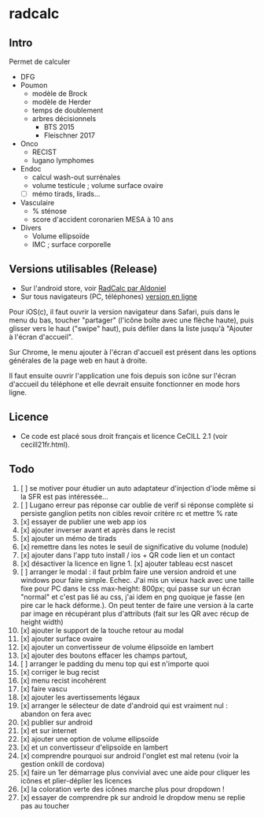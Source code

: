 ﻿# radcalc

## Intro

Permet de calculer
* DFG
* Poumon
    * modèle de Brock
    * modèle de Herder
    * temps de doublement
    * arbres décisionnels
        * BTS 2015
        * Fleischner 2017
* Onco
    * RECIST
    * lugano lymphomes
* Endoc
    * calcul wash-out surrénales
    * volume testicule ; volume surface ovaire
    * [ ] mémo tirads, lirads...
* Vasculaire
    * % sténose
    * score d'accident coronarien MESA à 10 ans
* Divers
    * Volume ellipsoïde
    * IMC ; surface corporelle

## Versions utilisables (Release)
* Sur l'android store, voir [RadCalc par Aldoniel](https://play.google.com/store/apps/details?id=io.aldoniel.radcalc)
* Sur tous navigateurs (PC, téléphones) [version en ligne](https://aldoniel.github.io/radcalc/)

Pour iOS(c), il faut ouvrir la version navigateur dans Safari, puis dans le menu du bas, toucher "partager" (l'icône boîte avec une flèche haute), puis glisser vers le haut ("swipe" haut), puis défiler dans la liste jusqu'à "Ajouter à l'écran d'accueil".

Sur Chrome, le menu ajouter à l'écran d'accueil est présent dans les options générales de la page web en haut à droite.

Il faut ensuite ouvrir l'application une fois depuis son icône sur l'écran d'accueil du téléphone et elle devrait ensuite fonctionner en mode hors ligne.

## Licence
* Ce code est placé sous droit français et licence CeCILL 2.1 (voir cecill21fr.html).

## Todo
1. [ ] se motiver pour étudier un auto adaptateur d'injection d'iode même si la SFR est pas intéressée...
1. [ ] ​Lugano erreur pas réponse car oublie de verif si réponse complète si persiste ganglion  petits non cibles revoir critère rc ​et mettre % rate
1. [x] essayer de publier une web app ios
1. [x] ajouter inverser avant et après dans le recist
1. [x] ajouter un mémo de tirads
1. [x] remettre dans les notes le seuil de significative du volume (nodule)
1. [x] ajouter dans l'app tuto install / ios + QR code lien et un contact
1. [x] désactiver la licence en ligne
​1. [x] ajouter tableau ecst nascet
1. [ ] arranger le modal : il faut prblm faire une version android et une windows pour faire simple. Echec. J'ai mis un vieux hack avec une taille fixe pour PC dans le css max-height: 800px; qui passe sur un écran "normal" et c'est pas lié au css, j'ai idem en png quoique je fasse (en pire car le hack déforme.). On peut tenter de faire une version à la carte par image en récupérant plus d'attributs (fait sur les QR avec récup de height width)
1. [x] ajouter le support de la touche retour au modal
1. [x] ajouter surface ovaire
1. [x] ajouter un convertisseur de volume élipsoïde en lambert
1. [x] ajouter des boutons effacer les champs partout, 
1. [ ] arranger le padding du menu top qui est n'importe quoi
1. [x] corriger le bug recist
1. [x] menu recist incohérent
1. [x] faire vascu
1. [x] ajouter les avertissements légaux
1. [x] arranger le sélecteur de date d'android qui est vraiment nul : abandon on fera avec
1. [x] publier sur android
1. [x] et sur internet
1. [x] ajouter une option de volume ellipsoïde
1. [x] et un convertisseur d'elipsoïde en lambert
1. [x] comprendre pourquoi sur android l'onglet est mal retenu (voir la gestion onkill de cordova)
1. [x] faire un 1er démarrage plus convivial avec une aide pour cliquer les icônes et plier-déplier les licences
1. [x] la coloration verte des icônes marche plus pour dropdown !
1. [x] essayer de comprendre pk sur android le dropdow menu se replie pas au toucher
